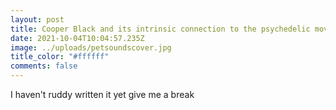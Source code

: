 ```yaml
---
layout: post
title: Cooper Black and its intrinsic connection to the psychedelic movement.
date: 2021-10-04T10:04:57.235Z
image: ../uploads/petsoundscover.jpg
title_color: "#ffffff"
comments: false
---
```

I haven't ruddy written it yet give me a break